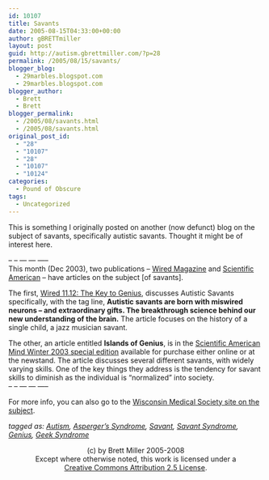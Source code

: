 ```yaml
---
id: 10107
title: Savants
date: 2005-08-15T04:33:00+00:00
author: gBRETTmiller
layout: post
guid: http://autism.gbrettmiller.com/?p=28
permalink: /2005/08/15/savants/
blogger_blog:
  - 29marbles.blogspot.com
  - 29marbles.blogspot.com
blogger_author:
  - Brett
  - Brett
blogger_permalink:
  - /2005/08/savants.html
  - /2005/08/savants.html
original_post_id:
  - "28"
  - "10107"
  - "28"
  - "10107"
  - "10124"
categories:
  - Pound of Obscure
tags:
  - Uncategorized
---
```

This is something I originally posted on another (now defunct) blog on the subject of savants, specifically autistic savants. Thought it might be of interest here.

&#8211; &#8211; &#8212; &#8212; &#8212;&#8211;  
This month (Dec 2003), two publications &#8211; [Wired Magazine](http://www.wired.com) and [Scientific American](http://www.sciam.com) &#8211; have articles on the subject [of savants]. 

The first, [Wired 11.12: The Key to Genius](http://www.wired.com/wired/archive/11.12/genius_pr.html), discusses Autistic Savants specifically, with the tag line, **Autistic savants are born with miswired neurons &#8211; and extraordinary gifts. The breakthrough science behind our new understanding of the brain.** The article focuses on the history of a single child, a jazz musician savant.

The other, an article entitled **Islands of Genius**, is in the [Scientific American Mind Winter 2003 special edition](http://www.sciamdigital.com/browse.cfm?sequencenameCHAR=item&methodnameCHAR=resource_getitembrowse&interfacenameCHAR=browse.cfm&ISSUEID_CHAR=80C34420-2B35-221B-682597D7DE2A08A4) available for purchase either online or at the newstand. The article discusses several different savants, with widely varying skills. One of the key things they address is the tendency for savant skills to diminish as the individual is &#8220;normalized&#8221; into society.  
&#8211; &#8211; &#8212; &#8212; &#8212;&#8211;

For more info, you can also go to the [Wisconsin Medical Society site on the subject](http://www.wisconsinmedicalsociety.org/savant/default.cfm).

_tagged as: <a href="http://technorati.com/tag/autism" rel="tag">Autism</a>, <a href="http://technorati.com/tag/Asperger's" rel="tag">Asperger&#8217;s Syndrome</a>, <a href="http://technorati.com/tag/savant" rel="tag">Savant</a>, <a href="http://technorati.com/tag/savant+syndrome" rel="tag">Savant Syndrome</a>, <a href="http://technorati.com/tag/genius" rel="tag">Genius</a>, <a href="http://technorati.com/tag/geek+syndrome" rel="tag">Geek Syndrome</a>_

<div class="blogger-post-footer">
  <p align="center">
    (c) by Brett Miller 2005-2008<br /> Except where otherwise noted, this work is licensed under a<br /> <a href="http://creativecommons.org/licenses/by/2.5/" rel="license">Creative Commons Attribution 2.5 License</a>.
  </p>
</div>